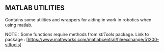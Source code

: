 ## MATLAB UTILITIES

Contains some utilities and wrappers for aiding in work in robotics when using matlab.

NOTE : Some functions require methods from *stlTools* package. Link to package : [https://www.mathworks.com/matlabcentral/fileexchange/51200-stltools]

